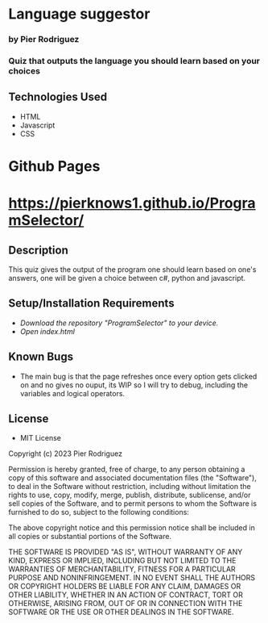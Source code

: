 # Language suggestor 
### by Pier Rodriguez

### Quiz that outputs the language you should learn based on your choices

## Technologies Used

* HTML
* Javascript
* CSS

# Github Pages
# https://pierknows1.github.io/ProgramSelector/

## Description

This quiz gives the output of the program one should learn based on one's answers, one will be given a choice between c#, python and javascript.

## Setup/Installation Requirements

* _Download the repository "ProgramSelector" to your device._
* _Open index.html_

## Known Bugs

* The main bug is that the page refreshes once every option gets clicked on and no gives no ouput, its WIP so I will try to debug, including the variables and logical operators.

## License

* MIT License

Copyright (c) 2023 Pier Rodriguez

Permission is hereby granted, free of charge, to any person obtaining a copy
of this software and associated documentation files (the "Software"), to deal
in the Software without restriction, including without limitation the rights
to use, copy, modify, merge, publish, distribute, sublicense, and/or sell
copies of the Software, and to permit persons to whom the Software is
furnished to do so, subject to the following conditions:

The above copyright notice and this permission notice shall be included in all
copies or substantial portions of the Software.

THE SOFTWARE IS PROVIDED "AS IS", WITHOUT WARRANTY OF ANY KIND, EXPRESS OR
IMPLIED, INCLUDING BUT NOT LIMITED TO THE WARRANTIES OF MERCHANTABILITY,
FITNESS FOR A PARTICULAR PURPOSE AND NONINFRINGEMENT. IN NO EVENT SHALL THE
AUTHORS OR COPYRIGHT HOLDERS BE LIABLE FOR ANY CLAIM, DAMAGES OR OTHER
LIABILITY, WHETHER IN AN ACTION OF CONTRACT, TORT OR OTHERWISE, ARISING FROM,
OUT OF OR IN CONNECTION WITH THE SOFTWARE OR THE USE OR OTHER DEALINGS IN THE
SOFTWARE.
